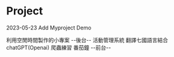 # Project
2023-05-23 Add Myproject Demo </br>

利用空閒時間製作的小專案
--後台--
活動管理系統
翻譯七國語言結合chatGPT(Openai)
爬蟲練習
番茄鐘
--前台--

